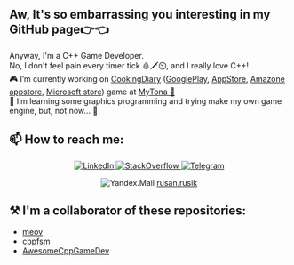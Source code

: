 <h2>Aw, It's so embarrassing you interesting in my GitHub page👉👈</h2>

Anyway, I'm a C++ Game Developer.<br>
No, I don't feel pain every timer tick 🩸🗡️⏲️, and I really love C++!<br>
🎮 I’m currently working on [CookingDiary][cd_main] ([GooglePlay][cd_gp], [AppStore][cd_as], [Amazone appstore][cd_amaz], [Microsoft store][cd_ms]) game at [MyTona 🏢][mylove]<br>
🌱 I’m learning some graphics programming and trying make my own game engine, but, not now... 🏑<br>

<h2>📫 How to reach me:</h2>

<p align="center">
 <a href="https://www.linkedin.com/in/gollan/">
  <img src="https://img.icons8.com/color/48/000000/linkedin-circled--v1.png" alt="LinkedIn" />
 </a>
 <a href="https://stackoverflow.com/users/13163077/ruslan-golovinsky">
  <img src="https://img.icons8.com/external-tal-revivo-shadow-tal-revivo/48/000000/external-stack-overflow-is-a-question-and-answer-site-for-professional-logo-shadow-tal-revivo.png" alt="StackOverflow" />
 </a>
 <a href="https://t.me/gollan/">
  <img src="https://img.icons8.com/color/48/000000/telegram-app--v4.png" alt="Telegram" />
 </a>
</p>
<p align="center">
  <img src="https://img.icons8.com/doodle/48/000000/yandex-international.png" alt="Yandex.Mail"> <a href = "mailto: rusan.rusik@yandex.ru">rusan.rusik<a> </img>
</p>

<h2>⚒️ I'm a collaborator of these repositories:</h2>
 
 - [meov](https://github.com/seigtm/meov)
 - [cppfsm](https://github.com/eglimi/cppfsm.git)
 - [AwesomeCppGameDev](https://github.com/Caerind/AwesomeCppGameDev.git)


[mylove]: https://mytona.ru/

[cd_main]: https://cookingdiary.game/
[cd_gp]: https://cooking-diary.onelink.me/PKnG/895ec827
[cd_as]: https://cooking-diary.onelink.me/PKnG/beba8f6
[cd_amaz]: https://cd-amazon.onelink.me/4b1A/e3011683
[cd_ms]: https://cooking-diary.onelink.me/PKnG/3666ec36
